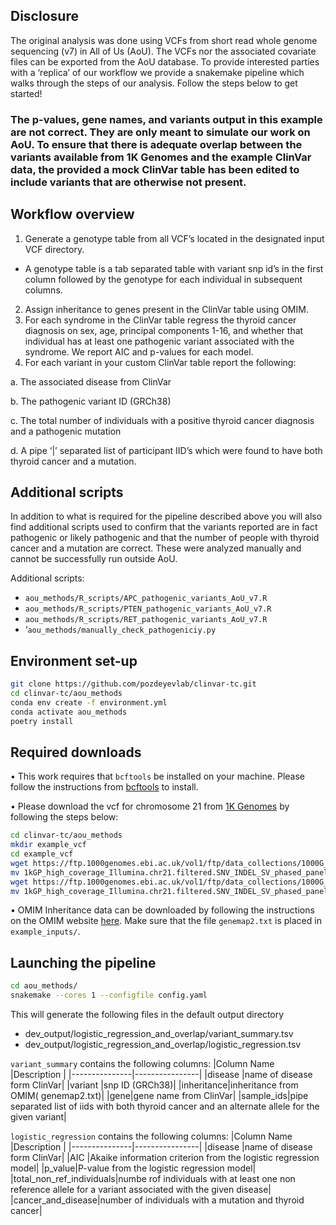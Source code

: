 ## Disclosure
The original analysis was done using VCFs from short read whole genome sequencing (v7) in All of Us (AoU). The VCFs nor the associated covariate files can be exported from the AoU database. To provide interested parties with a ‘replica’ of our workflow we provide a snakemake pipeline which walks through the steps of our analysis. Follow the steps below to get started!

### The p-values, gene names, and variants output in this example **are not correct**. They are only meant to simulate our work on AoU. To ensure that there is adequate overlap between the variants available from 1K Genomes and the example ClinVar data, the provided a mock ClinVar table has been edited to include variants that are **otherwise not present**. 

## Workflow overview
1)	Generate a genotype table from all VCF’s located in the designated input VCF directory. 
* A genotype table is a tab separated table with variant snp id’s in the first column followed by the genotype for each individual in subsequent columns.
2)	Assign inheritance to genes present in the ClinVar table using OMIM. 
3)	For each syndrome in the ClinVar table regress the thyroid cancer diagnosis on sex, age, principal components 1-16, and whether that individual has at least one pathogenic variant associated with the syndrome. We report AIC and p-values for each model. 
4)	For each variant in your custom ClinVar table report the following:

a.	The associated disease from ClinVar

b.	The pathogenic variant ID (GRCh38)

c.	The total number of individuals with a positive thyroid cancer diagnosis and a pathogenic mutation

d.	A  pipe ‘|’ separated list of participant IID’s which were found to have both thyroid cancer and a mutation. 

## Additional scripts
In addition to what is required for the pipeline described above you will also find additional scripts used to confirm that the variants reported are in fact pathogenic or likely pathogenic and that the number of people with thyroid cancer and a mutation are correct. These were analyzed manually and cannot be successfully run outside AoU. 

Additional scripts:
* `aou_methods/R_scripts/APC_pathogenic_variants_AoU_v7.R`
* `aou_methods/R_scripts/PTEN_pathogenic_variants_AoU_v7.R`
* `aou_methods/R_scripts/RET_pathogenic_variants_AoU_v7.R`
* ‘`aou_methods/manually_check_pathogeniciy.py`

## Environment set-up 
```bash
git clone https://github.com/pozdeyevlab/clinvar-tc.git
cd clinvar-tc/aou_methods
conda env create -f environment.yml
conda activate aou_methods
poetry install
```
## Required downloads
•	This work requires that `bcftools` be installed on your machine. Please follow the instructions from [bcftools]( https://samtools.github.io/bcftools/) to install.

•	Please download the vcf for chromosome 21 from [1K Genomes]( https://www.internationalgenome.org/) by following the steps below: 

```bash
cd clinvar-tc/aou_methods
mkdir example_vcf
cd example_vcf
wget https://ftp.1000genomes.ebi.ac.uk/vol1/ftp/data_collections/1000G_2504_high_coverage/working/20220422_3202_phased_SNV_INDEL_SV/1kGP_high_coverage_Illumina.chr21.filtered.SNV_INDEL_SV_phased_panel.vcf.gz 
mv 1kGP_high_coverage_Illumina.chr21.filtered.SNV_INDEL_SV_phased_panel.vcf.gz chr21.vcf.gz
wget https://ftp.1000genomes.ebi.ac.uk/vol1/ftp/data_collections/1000G_2504_high_coverage/working/20220422_3202_phased_SNV_INDEL_SV/1kGP_high_coverage_Illumina.chr21.filtered.SNV_INDEL_SV_phased_panel.vcf.gz.tbi
mv 1kGP_high_coverage_Illumina.chr21.filtered.SNV_INDEL_SV_phased_panel.vcf.gz.tbi chr21.vcf.gz.tbi
```
•	OMIM Inheritance data can be downloaded by following the instructions on the OMIM website [here]( https://data.omim.org/downloads/). Make sure that the file `genemap2.txt` is  placed in `example_inputs/`. 

## Launching the pipeline
```bash
cd aou_methods/
snakemake --cores 1 --configfile config.yaml
```

This will generate the following files in the default output directory
* dev_output/logistic_regression_and_overlap/variant_summary.tsv
* dev_output/logistic_regression_and_overlap/logistic_regression.tsv

`variant_summary` contains the following columns:
|Column Name    |Description     |
|---------------|----------------|
|disease |name of disease form ClinVar|
|variant |snp ID (GRCh38)|
|inheritance|inheritance from OMIM( genemap2.txt)|
|gene|gene name from ClinVar|
|sample_ids|pipe separated list of iids with both thyroid cancer and an alternate allele for the given variant|

`logistic_regression` contains the following columns:
|Column Name    |Description     |
|---------------|----------------|
|disease |name of disease form ClinVar|
|AIC |Akaike information criterion from the logistic regression model|
|p_value|P-value from the logistic regression model|
|total_non_ref_individuals|numbe rof individuals with at least one non reference allele for a variant associated with the given disease|
|cancer_and_disease|number of individuals with a mutation and thyroid cancer|

